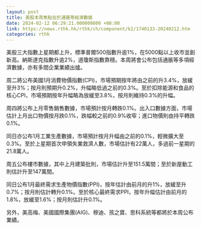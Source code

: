 ```yaml
---
layout: post
title: 美股本周焦點在於通脹等經濟數據
date: 2024-02-12 06:29:21.000000000 +08:00
link: https://news.rthk.hk/rthk/ch/component/k2/1740133-20240212.htm
categories: rthk
---
```


美股三大指數上星期都上升，標準普爾500指數升逾1%，在5000點以上收市並創新高。納斯達克指數升逾2%，道瓊斯指數靠穩。本周將會公布包括通脹等多項經濟數據，亦有多間企業業績出爐。

周二將公布美國1月消費物價指數(CPI)，市場預期按年將由之前的升3.4%，放緩至升3%；按月則預期升0.2%，升幅略低過之前的0.3%。至於扣除能源和食品的核心CPI，市場預期按年升幅略為放緩至3.8%，按月則維持0.3%的升幅。

周四將公布上月零售銷售數據，市場預計按月轉跌0.1%。出入口數據方面，市場估計上月出口物價按月跌0.1%，跌幅較之前的0.9%收窄；進口物價則由持平轉跌0.1%。

同日亦公布1月工業生產數據，市場預計按月升幅由之前的0.1%，輕微擴大至0.3%。至於上星期首次申領失業救濟人數，市場估計有22萬人，多過前一星期的21.8萬人。

周五公布樓市數據，其中上月建築批則，市場估計升至151.5萬間；至於新屋動工則估計升至147萬間。

同日公布1月最終需求生產物價指數(PPI)，按年估計由前月的升1%，放緩至升0.7%；按月則估計轉升0.1%。至於核心最終需求PPI，按年升幅估計由前月的1.8%，放緩至1.6%；按月則估計升0.1%。

另外，美高梅、美國國際集團(AIG)、穆迪、孩之寶、思科系統等都將於本周公布業績。
